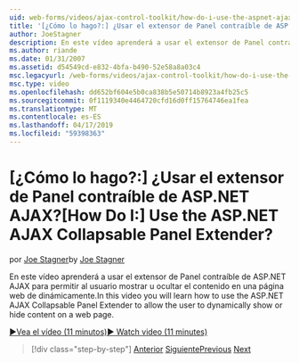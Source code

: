 ```yaml
---
uid: web-forms/videos/ajax-control-toolkit/how-do-i-use-the-aspnet-ajax-collapsable-panel-extender
title: '[¿Cómo lo hago?:] ¿Usar el extensor de Panel contraíble de ASP.NET AJAX? | Microsoft Docs'
author: JoeStagner
description: En este vídeo aprenderá a usar el extensor de Panel contraíble de ASP.NET AJAX para permitir al usuario mostrar u ocultar el contenido en una página web de dinámicamente.
ms.author: riande
ms.date: 01/31/2007
ms.assetid: d54549cd-e832-4bfa-b490-52e58a8a03c4
msc.legacyurl: /web-forms/videos/ajax-control-toolkit/how-do-i-use-the-aspnet-ajax-collapsable-panel-extender
msc.type: video
ms.openlocfilehash: dd652bf604e5b0ca838b5e50714b8923a4fb25c5
ms.sourcegitcommit: 0f1119340e4464720cfd16d0ff15764746ea1fea
ms.translationtype: MT
ms.contentlocale: es-ES
ms.lasthandoff: 04/17/2019
ms.locfileid: "59398363"
---
```

# <a name="how-do-i-use-the-aspnet-ajax-collapsable-panel-extender"></a><span data-ttu-id="094b7-104">[¿Cómo lo hago?:] ¿Usar el extensor de Panel contraíble de ASP.NET AJAX?</span><span class="sxs-lookup"><span data-stu-id="094b7-104">[How Do I:] Use the ASP.NET AJAX Collapsable Panel Extender?</span></span>

<span data-ttu-id="094b7-105">por [Joe Stagner](https://github.com/JoeStagner)</span><span class="sxs-lookup"><span data-stu-id="094b7-105">by [Joe Stagner](https://github.com/JoeStagner)</span></span>

<span data-ttu-id="094b7-106">En este vídeo aprenderá a usar el extensor de Panel contraíble de ASP.NET AJAX para permitir al usuario mostrar u ocultar el contenido en una página web de dinámicamente.</span><span class="sxs-lookup"><span data-stu-id="094b7-106">In this video you will learn how to use the ASP.NET AJAX Collapsable Panel Extender to allow the user to dynamically show or hide content on a web page.</span></span>

[<span data-ttu-id="094b7-107">&#9654;Vea el vídeo (11 minutos)</span><span class="sxs-lookup"><span data-stu-id="094b7-107">&#9654; Watch video (11 minutes)</span></span>](https://channel9.msdn.com/Blogs/ASP-NET-Site-Videos/how-do-i-use-the-aspnet-ajax-collapsable-panel-extender)

> [!div class="step-by-step"]
> <span data-ttu-id="094b7-108">[Anterior](how-do-i-use-the-aspnet-ajax-accordion-control.md)
> [Siguiente](how-do-i-use-the-aspnet-ajax-draggable-panel-extender.md)</span><span class="sxs-lookup"><span data-stu-id="094b7-108">[Previous](how-do-i-use-the-aspnet-ajax-accordion-control.md)
[Next](how-do-i-use-the-aspnet-ajax-draggable-panel-extender.md)</span></span>
